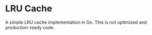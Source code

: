 # LRU Cache

A simple LRU cache implementation in Go. This is not optimized and production-ready code.